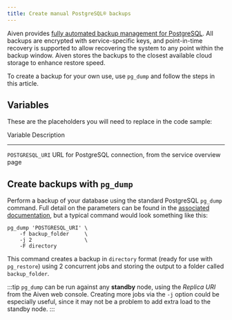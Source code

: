 ```yaml
---
title: Create manual PostgreSQL® backups
---
```


Aiven provides
[fully automated backup management for PostgreSQL](/docs/products/postgresql/concepts/pg-backups). All backups are encrypted with service-specific keys, and
point-in-time recovery is supported to allow recovering the system to
any point within the backup window. Aiven stores the backups to the
closest available cloud storage to enhance restore speed.

To create a backup for your own use, use `pg_dump` and follow the steps
in this article.

## Variables

These are the placeholders you will need to replace in the code sample:

  Variable           Description
  ------------------ ---------------------------------------------------------------
  `POSTGRESQL_URI`   URL for PostgreSQL connection, from the service overview page

## Create backups with `pg_dump`

Perform a backup of your database using the standard PostgreSQL
`pg_dump` command. Full detail on the parameters can be found in the
[associated
documentation](https://www.postgresql.org/docs/current/app-pgdump.html),
but a typical command would look something like this:

``` 
pg_dump 'POSTGRESQL_URI' \
    -f backup_folder     \
    -j 2                 \
    -F directory
```

This command creates a backup in `directory` format (ready for use with
`pg_restore`) using 2 concurrent jobs and storing the output to a folder
called `backup_folder`.

:::tip
`pg_dump` can be run against any **standby** node, using the *Replica
URI* from the Aiven web console. Creating more jobs via the `-j` option
could be especially useful, since it may not be a problem to add extra
load to the standby node.
:::
